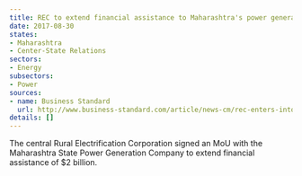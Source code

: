 ```yaml
---
title: REC to extend financial assistance to Maharashtra's power generation body
date: 2017-08-30
states:
- Maharashtra
- Center-State Relations
sectors:
- Energy
subsectors:
- Power
sources:
- name: Business Standard
  url: http://www.business-standard.com/article/news-cm/rec-enters-into-mou-with-maharashtra-state-power-generation-company-117082600241_1.html
details: []
---
```


The central Rural Electrification Corporation signed an MoU with the Maharashtra State Power Generation Company to extend financial assistance of $2 billion.
